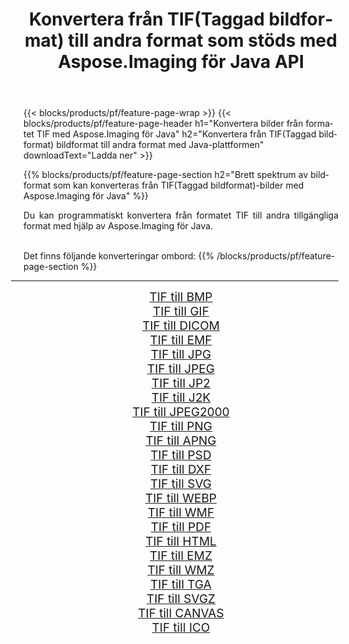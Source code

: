 ﻿---
title: Konvertera från TIF(Taggad bildformat) till andra format som stöds med Aspose.Imaging för Java API 
weight: 3920
url: /sv/java/conversion/from/tif 
lang: sv
langdirlevel: 2
locales: zh-hans,ja,it,ru,de,es,fr,nl,id,lt,pl,pt,vi,tr,ko,zh-hant,ar,hi,th,sv,cs,uk,he
description: Aspose.Imaging kan enkelt konvertera från TIF(Taggad bildformat) till andra format med hjälp av Java-plattformen
---

{{< blocks/products/pf/feature-page-wrap >}}
{{< blocks/products/pf/feature-page-header h1="Konvertera bilder från formatet TIF med Aspose.Imaging för Java" h2="Konvertera från TIF(Taggad bildformat) bildformat till andra format med Java-plattformen" downloadText="Ladda ner" >}}


{{% blocks/products/pf/feature-page-section  h2="Brett spektrum av bildformat som kan konverteras från TIF(Taggad bildformat)-bilder med Aspose.Imaging för Java" %}}
<p align=justify>Du kan programmatiskt konvertera från formatet TIF till andra tillgängliga format med hjälp av
Aspose.Imaging för Java. </p>
<br/>
Det finns följande konverteringar ombord:
{{% /blocks/products/pf/feature-page-section %}}
<div class="container-fluid productfamilypage bg-gray">
    <div class="convertypes bg-gray agp-content section">
        <div class="container">
		<hr style="margin-left:-20px;"/>
		<div class="row other-converters" style="gap: 10px;font-size: 19px;text-align:center;">
		    <div class='col-md-2 other-converter remove-lp remove-rp'><a href="/imaging/sv/java/conversion/tif-to-bmp" style="padding:15px;">TIF till BMP</a></div><div class='col-md-2 other-converter remove-lp remove-rp'><a href="/imaging/sv/java/conversion/tif-to-gif" style="padding:15px;">TIF till GIF</a></div><div class='col-md-2 other-converter remove-lp remove-rp'><a href="/imaging/sv/java/conversion/tif-to-dicom" style="padding:15px;">TIF till DICOM</a></div><div class='col-md-2 other-converter remove-lp remove-rp'><a href="/imaging/sv/java/conversion/tif-to-emf" style="padding:15px;">TIF till EMF</a></div><div class='col-md-2 other-converter remove-lp remove-rp'><a href="/imaging/sv/java/conversion/tif-to-jpg" style="padding:15px;">TIF till JPG</a></div><div class='col-md-2 other-converter remove-lp remove-rp'><a href="/imaging/sv/java/conversion/tif-to-jpeg" style="padding:15px;">TIF till JPEG</a></div><div class='col-md-2 other-converter remove-lp remove-rp'><a href="/imaging/sv/java/conversion/tif-to-jp2" style="padding:15px;">TIF till JP2</a></div><div class='col-md-2 other-converter remove-lp remove-rp'><a href="/imaging/sv/java/conversion/tif-to-j2k" style="padding:15px;">TIF till J2K</a></div><div class='col-md-2 other-converter remove-lp remove-rp'><a href="/imaging/sv/java/conversion/tif-to-jpeg2000" style="padding:15px;">TIF till JPEG2000</a></div><div class='col-md-2 other-converter remove-lp remove-rp'><a href="/imaging/sv/java/conversion/tif-to-png" style="padding:15px;">TIF till PNG</a></div><div class='col-md-2 other-converter remove-lp remove-rp'><a href="/imaging/sv/java/conversion/tif-to-apng" style="padding:15px;">TIF till APNG</a></div><div class='col-md-2 other-converter remove-lp remove-rp'><a href="/imaging/sv/java/conversion/tif-to-psd" style="padding:15px;">TIF till PSD</a></div><div class='col-md-2 other-converter remove-lp remove-rp'><a href="/imaging/sv/java/conversion/tif-to-dxf" style="padding:15px;">TIF till DXF</a></div><div class='col-md-2 other-converter remove-lp remove-rp'><a href="/imaging/sv/java/conversion/tif-to-svg" style="padding:15px;">TIF till SVG</a></div><div class='col-md-2 other-converter remove-lp remove-rp'><a href="/imaging/sv/java/conversion/tif-to-webp" style="padding:15px;">TIF till WEBP</a></div><div class='col-md-2 other-converter remove-lp remove-rp'><a href="/imaging/sv/java/conversion/tif-to-wmf" style="padding:15px;">TIF till WMF</a></div><div class='col-md-2 other-converter remove-lp remove-rp'><a href="/imaging/sv/java/conversion/tif-to-pdf" style="padding:15px;">TIF till PDF</a></div><div class='col-md-2 other-converter remove-lp remove-rp'><a href="/imaging/sv/java/conversion/tif-to-html" style="padding:15px;">TIF till HTML</a></div><div class='col-md-2 other-converter remove-lp remove-rp'><a href="/imaging/sv/java/conversion/tif-to-emz" style="padding:15px;">TIF till EMZ</a></div><div class='col-md-2 other-converter remove-lp remove-rp'><a href="/imaging/sv/java/conversion/tif-to-wmz" style="padding:15px;">TIF till WMZ</a></div><div class='col-md-2 other-converter remove-lp remove-rp'><a href="/imaging/sv/java/conversion/tif-to-tga" style="padding:15px;">TIF till TGA</a></div><div class='col-md-2 other-converter remove-lp remove-rp'><a href="/imaging/sv/java/conversion/tif-to-svgz" style="padding:15px;">TIF till SVGZ</a></div><div class='col-md-2 other-converter remove-lp remove-rp'><a href="/imaging/sv/java/conversion/tif-to-canvas" style="padding:15px;">TIF till CANVAS</a></div><div class='col-md-2 other-converter remove-lp remove-rp'><a href="/imaging/sv/java/conversion/tif-to-ico" style="padding:15px;">TIF till ICO</a></div>
                </div>
        </div>
    </div>
</div>
<br/>


